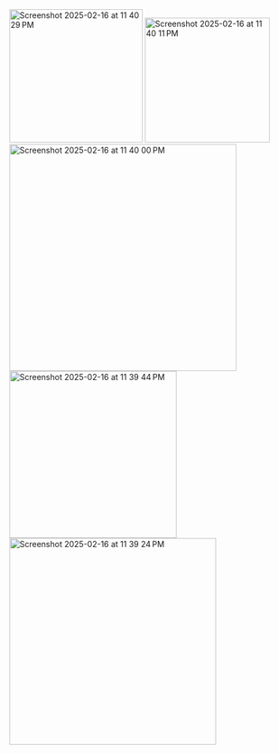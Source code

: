 <img width="236" alt="Screenshot 2025-02-16 at 11 40 29 PM" src="https://github.com/user-attachments/assets/815467e0-1c9b-4b49-9889-433d2065b720" />
<img width="221" alt="Screenshot 2025-02-16 at 11 40 11 PM" src="https://github.com/user-attachments/assets/68ac6d90-0754-4a1b-a88a-600cfe096627" />
<img width="402" alt="Screenshot 2025-02-16 at 11 40 00 PM" src="https://github.com/user-attachments/assets/caebb4b1-1451-4635-983c-9ffd668d3139" />
<img width="296" alt="Screenshot 2025-02-16 at 11 39 44 PM" src="https://github.com/user-attachments/assets/10ab8f56-06a5-4595-a920-8be0be5fb3e7" />
<img width="366" alt="Screenshot 2025-02-16 at 11 39 24 PM" src="https://github.com/user-attachments/assets/b80a3414-a87d-4955-830d-9c3b835e33a0" />
